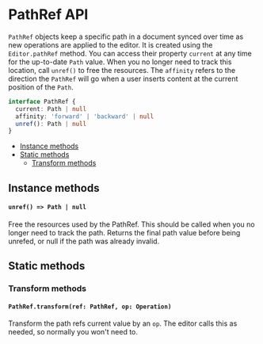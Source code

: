 # PathRef API

`PathRef` objects keep a specific path in a document synced over time as new operations are applied to the editor. It is created using the `Editor.pathRef` method. You can access their property `current` at any time for the up-to-date `Path` value. When you no longer need to track this location, call `unref()` to free the resources. The `affinity` refers to the direction the `PathRef` will go when a user inserts content at the current position of the `Path`.

```typescript
interface PathRef {
  current: Path | null
  affinity: 'forward' | 'backward' | null
  unref(): Path | null
}
```

- [Instance methods](path-ref.md#instance-methods)
- [Static methods](path-ref.md#static-methods)
  - [Transform methods](path-ref.md#trasnform-methods)

## Instance methods

#### `unref() => Path | null`

Free the resources used by the PathRef. This should be called when you no longer need to track the path. Returns the final path value before being unrefed, or null if the path was already invalid.

## Static methods

### Transform methods

#### `PathRef.transform(ref: PathRef, op: Operation)`

Transform the path refs current value by an `op`.
The editor calls this as needed, so normally you won't need to.
